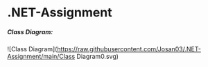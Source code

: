 # .NET-Assignment

##### Class Diagram:
![Class Diagram](https://raw.githubusercontent.com/Josan03/.NET-Assignment/main/Class Diagram0.svg)
